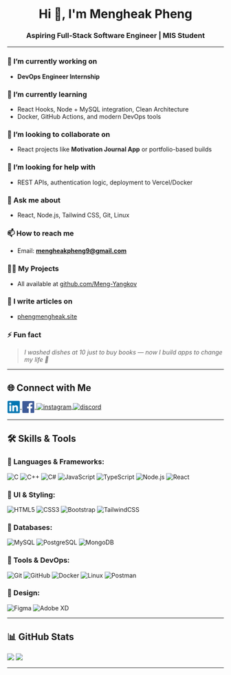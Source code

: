 <h1 align="center">Hi 👋, I'm Mengheak Pheng</h1>
<h3 align="center">Aspiring Full-Stack Software Engineer | MIS Student</h3>

---

### 🔭 I’m currently working on
- **DevOps Engineer Internship**

### 🌱 I’m currently learning
- React Hooks, Node + MySQL integration, Clean Architecture
- Docker, GitHub Actions, and modern DevOps tools

### 👯 I’m looking to collaborate on
- React projects like **Motivation Journal App** or portfolio-based builds

### 🤝 I’m looking for help with
- REST APIs, authentication logic, deployment to Vercel/Docker

### 💬 Ask me about
- React, Node.js, Tailwind CSS, Git, Linux

### 📫 How to reach me
- Email: **mengheakpheng9@gmail.com**

### 👨‍💻 My Projects
- All available at [github.com/Meng-Yangkov](https://github.com/Meng-Yangkov)

### 📝 I write articles on
- [phengmengheak.site](https://phengmengheak.site)

### ⚡ Fun fact
> *I washed dishes at 10 just to buy books — now I build apps to change my life 🚀*

---

## 🌐 Connect with Me

<p align="left">
  <a href="https://www.linkedin.com/in/mengheak-pheng-598442354/" target="blank">
    <img align="center" src="https://raw.githubusercontent.com/devicons/devicon/master/icons/linkedin/linkedin-original.svg" alt="linkedin" height="30" width="30" />
  </a>
  <a href="https://www.facebook.com/pheng.mengheak/" target="blank">
    <img align="center" src="https://raw.githubusercontent.com/devicons/devicon/master/icons/facebook/facebook-original.svg" alt="facebook" height="30" width="30" />
  </a>
  <a href="https://www.instagram.com/alaxjandro7/" target="blank">
    <img align="center" src="https://raw.githubusercontent.com/devicons/devicon/master/icons/instagram/instagram-original.svg" alt="instagram" height="30" width="30" />
  </a>
  <a href="https://discord.gg/misterheak" target="blank">
    <img align="center" src="https://raw.githubusercontent.com/devicons/devicon/master/icons/discord/discord-original.svg" alt="discord" height="30" width="30" />
  </a>
</p>

---

## 🛠️ Skills & Tools

### 🚀 Languages & Frameworks:
![C](https://img.shields.io/badge/-C-05122A?style=flat&logo=c)
![C++](https://img.shields.io/badge/-C++-00599C?style=flat&logo=cplusplus)
![C#](https://img.shields.io/badge/-C%23-239120?style=flat&logo=c-sharp)
![JavaScript](https://img.shields.io/badge/-JavaScript-F7DF1E?style=flat&logo=javascript)
![TypeScript](https://img.shields.io/badge/-TypeScript-3178C6?style=flat&logo=typescript)
![Node.js](https://img.shields.io/badge/-Node.js-339933?style=flat&logo=node.js)
![React](https://img.shields.io/badge/-React-61DAFB?style=flat&logo=react)

### 🧩 UI & Styling:
![HTML5](https://img.shields.io/badge/-HTML5-E34F26?style=flat&logo=html5)
![CSS3](https://img.shields.io/badge/-CSS3-1572B6?style=flat&logo=css3)
![Bootstrap](https://img.shields.io/badge/-Bootstrap-7952B3?style=flat&logo=bootstrap)
![TailwindCSS](https://img.shields.io/badge/-Tailwind%20CSS-38B2AC?style=flat&logo=tailwind-css)

### 🧱 Databases:
![MySQL](https://img.shields.io/badge/-MySQL-4479A1?style=flat&logo=mysql)
![PostgreSQL](https://img.shields.io/badge/-PostgreSQL-336791?style=flat&logo=postgresql)
![MongoDB](https://img.shields.io/badge/-MongoDB-47A248?style=flat&logo=mongodb)

### 🔧 Tools & DevOps:
![Git](https://img.shields.io/badge/-Git-F05032?style=flat&logo=git)
![GitHub](https://img.shields.io/badge/-GitHub-181717?style=flat&logo=github)
![Docker](https://img.shields.io/badge/-Docker-2496ED?style=flat&logo=docker)
![Linux](https://img.shields.io/badge/-Linux-FCC624?style=flat&logo=linux)
![Postman](https://img.shields.io/badge/-Postman-FF6C37?style=flat&logo=postman)

### 🎨 Design:
![Figma](https://img.shields.io/badge/-Figma-F24E1E?style=flat&logo=figma)
![Adobe XD](https://img.shields.io/badge/-Adobe%20XD-FF61F6?style=flat&logo=adobe-xd)

---

## 📊 GitHub Stats

<p align="left">
  <img src="https://github-readme-stats.vercel.app/api?username=Meng-Yangkov&show_icons=true&theme=react&hide_border=true" width="48%" />
  <img src="https://github-readme-streak-stats.herokuapp.com/?user=Meng-Yangkov&theme=react&hide_border=true" width="48%" />
</p>

---
